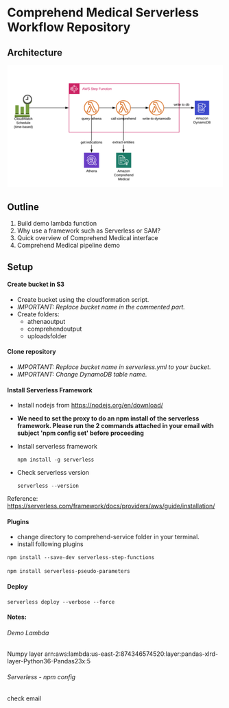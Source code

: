 # Comprehend Medical Serverless Workflow Repository

## Architecture

![alt text](images/architecture.png "Logo Title Text 1")

## Outline
1. Build demo lambda function
2. Why use a framework such as Serverless or SAM?
3. Quick overview of Comprehend Medical interface
4. Comprehend Medical pipeline demo

## Setup
#### Create bucket in S3
* Create bucket using the cloudformation script. 
* *IMPORTANT: Replace bucket name in the commented part.*
* Create folders:
    * athenaoutput
    * comprehendoutput
    * uploadsfolder

#### Clone repository
* *IMPORTANT: Replace bucket name in serverless.yml to your bucket.*
* *IMPORTANT: Change DynamoDB table name.*

#### Install Serverless Framework
* Install nodejs from https://nodejs.org/en/download/
* **We need to set the proxy to do an npm install of the serverless framework. Please run the 2 commands attached in your email with subject 'npm config set' before proceeding**

* Install serverless framework
    ```
    npm install -g serverless
    ```
* Check serverless version 
    ```
    serverless --version
    ```

Reference: https://serverless.com/framework/docs/providers/aws/guide/installation/

#### Plugins
* change directory to comprehend-service folder in your terminal.
* install following plugins
```
npm install --save-dev serverless-step-functions

npm install serverless-pseudo-parameters
```

#### Deploy
```
serverless deploy --verbose --force
```

#### Notes:

###### Demo Lambda
Numpy layer
arn:aws:lambda:us-east-2:874346574520:layer:pandas-xlrd-layer-Python36-Pandas23x:5

###### Serverless - npm config
check email